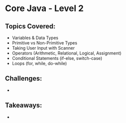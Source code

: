 # Core Java - Level 2
## Topics Covered:
- Variables & Data Types
- Primitive vs Non-Primitive Types
- Taking User Input with Scanner
- Operators (Arithmetic, Relational, Logical, Assignment)
- Conditional Statements (if-else, switch-case)
- Loops (for, while, do-while)

## Challenges:
- 
## Takeaways:
- 
